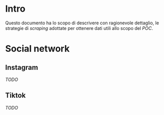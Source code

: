 # Intro
Questo documento ha lo scopo di descrivere con ragionevole dettaglio, le strategie di *scraping* adottate per ottenere dati utili allo scopo del *POC*.

# Social network
## Instagram
*TODO*

## Tiktok
*TODO*
